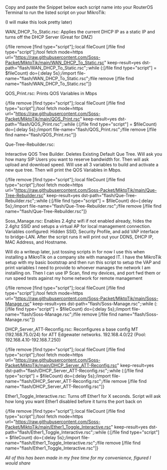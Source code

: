 Copy and paste the Snippet below each script name into your RouterOS Terminal to run the listed script on your MikroTik:

(I will make this look pretty later)


WAN_DHCP_To_Static.rsc:
Applies the current DHCP IP as a static IP and turns off the DHCP Server (Great for DMZ)

{/file remove [find type="script"];:local fileCount [/file find type="script"];/tool fetch mode=https url="https://raw.githubusercontent.com/Soss-Packet/MiktoTik/main/WAN_DHCP_To_Static.rsc" keep-result=yes dst-path="flash/WAN_DHCP_To_Static.rsc";:while (:[/file find type="script"] = $fileCount) do={:delay 5s};/import file-name="flash/WAN_DHCP_To_Static.rsc";/file remove [/file find name="flash/WAN_DHCP_To_Static.rsc"]}

QOS_Print.rsc:
Prints QOS Variables in Mbps

{/file remove [find type="script"];:local fileCount [/file find type="script"];/tool fetch mode=https url="https://raw.githubusercontent.com/Soss-Packet/MiktoTik/main/QOS_Print.rsc" keep-result=yes dst-path="flash/QOS_Print.rsc";:while (:[/file find type="script"] = $fileCount) do={:delay 5s};/import file-name="flash/QOS_Print.rsc";/file remove [/file find name="flash/QOS_Print.rsc"]}

Que-Tree-Rebuilder.rsc:

Interactive QOS Tree Builder.
Deletes Existing Default Que Tree.
Will ask you how many SIP Users you want to reserve bandwidth for.
Then will ask upload and download speed.
Will use all 3 variables to build and activate a new que tree.
Then will print the QOS Variables in Mbps.

{/file remove [find type="script"];:local fileCount [/file find type="script"];/tool fetch mode=https url="https://raw.githubusercontent.com/Soss-Packet/MiktoTik/main/Que-Tree-Rebuilder.rsc" keep-result=yes dst-path="flash/Que-Tree-Rebuilder.rsc";:while (:[/file find type="script"] = $fileCount) do={:delay 5s};/import file-name="flash/Que-Tree-Rebuilder.rsc";/file remove [/file find name="flash/Que-Tree-Rebuilder.rsc"]}

Soss_Manage.rsc:
Enables 2.4ghz wifi if not enabled already, hides the 2.4ghz SSID and setups a virtual AP for local management connection.
Variables configured: Hidden SSID, Security Profile, and add VAP interface to bridge-LAN.
After the script runs it will print out your DDNS, DHCP IP, MAC Address, and Hostname.

Will do a writeup later, just tossing scripts in for now
I use this when installing a MikroTik on a company site with managed IT. 
I have the MikroTik setup with my basic bootstrap and then run this script to setup the VAP and print variables I need to provide to whoever manages the network I am installing on. 
Then I can use IP Scan, find my devices, and port fwd them or run speed tests against my home network for remote management

{/file remove [find type="script"];:local fileCount [/file find type="script"];/tool fetch mode=https url="https://raw.githubusercontent.com/Soss-Packet/MiktoTik/main/Soss-Manage.rsc" keep-result=yes dst-path="flash/Soss-Manage.rsc";:while (:[/file find type="script"] = $fileCount) do={:delay 5s};/import file-name="flash/Soss-Manage.rsc";/file remove [/file find name="flash/Soss-Manage.rsc"]}

DHCP_Server_ATT-Reconfig.rsc:
Reconfigures a base config MT (192.168.75.0/24) for ATT Edgewater networks. 192.168.4.0/22 (Pool: 192.168.4.10-192.168.7.250)

{/file remove [find type="script"];:local fileCount [/file find type="script"];/tool fetch mode=https url="https://raw.githubusercontent.com/Soss-Packet/MiktoTik/main/DHCP_Server_ATT-Reconfig.rsc" keep-result=yes dst-path="flash/DHCP_Server_ATT-Reconfig.rsc";:while (:[/file find type="script"] = $fileCount) do={:delay 5s};/import file-name="flash/DHCP_Server_ATT-Reconfig.rsc";/file remove [/file find name="flash/DHCP_Server_ATT-Reconfig.rsc"]}

Ether1_Toggle_Interactive.rsc:
Turns off Ether1 for X seconds. 
Script will ask how long you want Ether1 disabled before it turns the port back on

{/file remove [find type="script"];:local fileCount [/file find type="script"];/tool fetch mode=https url="https://raw.githubusercontent.com/Soss-Packet/MiktoTik/main/Ether1_Toggle_Interactive.rsc" keep-result=yes dst-path="flash/Ether1_Toggle_Interactive.rsc";:while (:[/file find type="script"] = $fileCount) do={:delay 5s};/import file-name="flash/Ether1_Toggle_Interactive.rsc";/file remove [/file find name="flash/Ether1_Toggle_Interactive.rsc"]}



*All of this has been made in my free time for my convenience, figured I would share*
